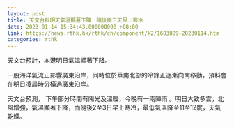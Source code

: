 ```yaml
---
layout: post
title: 天文台料明天氣溫顯著下降　隨後兩三天早上寒冷
date: 2023-01-14 15:34:43.000000000 +08:00
link: https://news.rthk.hk/rthk/ch/component/k2/1683889-20230114.htm
categories: rthk
---
```


天文台預計，本港明日氣溫顯著下降。

一股海洋氣流正影響廣東沿岸，同時位於華南北部的冷鋒正逐漸向南移動，預料會在明日凌晨時分橫過廣東沿岸。

天文台預測， 下午部分時間有陽光及溫暖，今晚有一兩陣雨 。明日大致多雲，北風增強，氣溫顯著下降，而隨後2至3日早上寒冷，最低氣溫降至11至12度，天氣乾燥。
